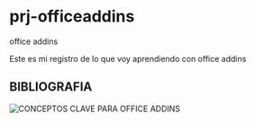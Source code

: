 # prj-officeaddins
office addins

Este es mi registro de lo que voy aprendiendo con office addins



## BIBLIOGRAFIA
![CONCEPTOS CLAVE PARA OFFICE ADDINS](https://learn.microsoft.com/en-us/office/dev/add-ins/overview/core-concepts-office-add-ins)

